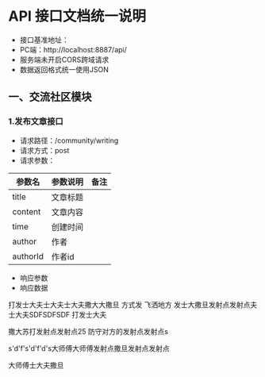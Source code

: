 # API 接口文档统一说明

* 接口基准地址：
* PC端：http://localhost:8887/api/
* 服务端未开启CORS跨域请求
* 数据返回格式统一使用JSON

## 一、交流社区模块

### 1.发布文章接口

* 请求路径：/community/writing
* 请求方式：post
* 请求参数：

| 参数名   | 参数说明 | 备注 |
| -------- | -------- | ---- |
| title    | 文章标题 |      |
| content  | 文章内容 |      |
| time     | 创建时间 |      |
| author   | 作者     |      |
| authorId | 作者id   |      |

* 响应参数
* 响应数据



打发士大夫士大夫士大夫撒大大撒旦 方式发 飞洒地方 发士大撒旦发射点发射点夫士大夫SDFSDFSDF  打发士大夫

撒大苏打发射点发射点25 防守对方的发射点发射点s 

s'd'f's'd'f'd's大师傅大师傅发射点撒旦发射点发射点

大师傅士大夫撒旦